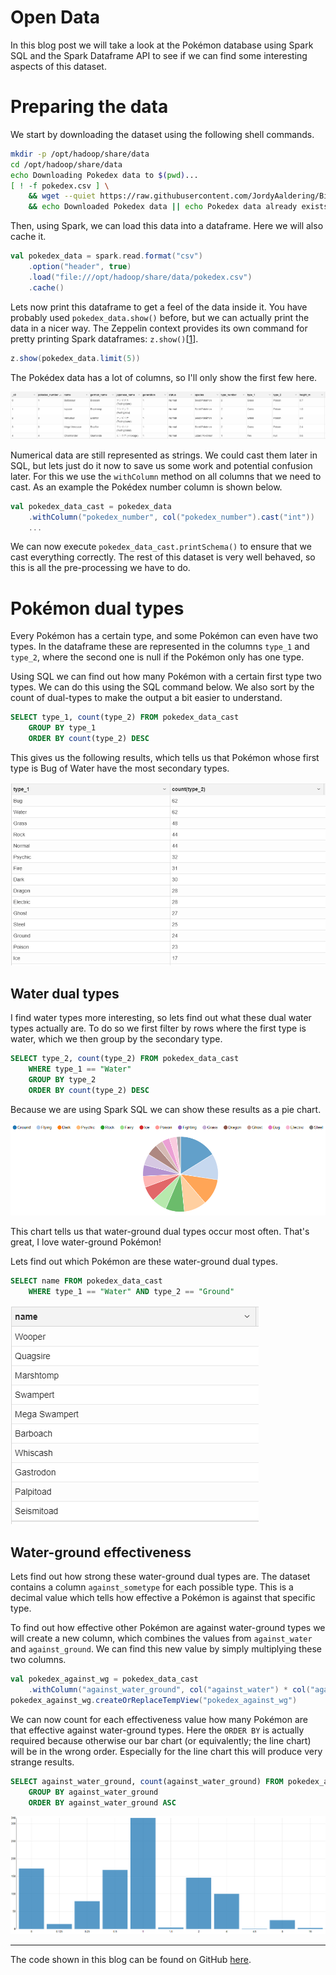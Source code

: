 # Open Data

In this blog post we will take a look at the Pokémon database using Spark SQL and the Spark Dataframe API to see if we can find some interesting aspects of this dataset.

# Preparing the data

We start by downloading the dataset using the following shell commands.

```sh
mkdir -p /opt/hadoop/share/data
cd /opt/hadoop/share/data
echo Downloading Pokedex data to $(pwd)...
[ ! -f pokedex.csv ] \
    && wget --quiet https://raw.githubusercontent.com/JordyAaldering/Big-Data/master/Assignment04/data/pokedex.csv \
    && echo Downloaded Pokedex data || echo Pokedex data already exists
```

Then, using Spark, we can load this data into a dataframe. Here we will also cache it.

```scala
val pokedex_data = spark.read.format("csv")
    .option("header", true)
    .load("file:///opt/hadoop/share/data/pokedex.csv")
    .cache()
```

Lets now print this dataframe to get a feel of the data inside it. You have probably used `pokedex_data.show()` before, but we can actually print the data in a nicer way. The Zeppelin context provides its own command for pretty printing Spark dataframes: `z.show()`[[1](https://zeppelin.apache.org/docs/0.8.0/usage/other_features/zeppelin_context.html#exploring-spark-dataframes)].

```scala
z.show(pokedex_data.limit(5))
```

The Pokédex data has a lot of columns, so I'll only show the first few here.

![Raw data](https://raw.githubusercontent.com/JordyAaldering/Big-Data/master/Assignment04/images/raw-data.png)

Numerical data are still represented as strings. We could cast them later in SQL, but lets just do it now to save us some work and potential confusion later. For this we use the `withColumn` method on all columns that we need to cast. As an example the Pokédex number column is shown below.

```scala
val pokedex_data_cast = pokedex_data
    .withColumn("pokedex_number", col("pokedex_number").cast("int"))
    ...
```

We can now execute `pokedex_data_cast.printSchema()` to ensure that we cast everything correctly. The rest of this dataset is very well behaved, so this is all the pre-processing we have to do.

# Pokémon dual types

Every Pokémon has a certain type, and some Pokémon can even have two types. In the dataframe these are represented in the columns `type_1` and `type_2`, where the second one is null if the Pokémon only has one type.

Using SQL we can find out how many Pokémon with a certain first type two types. We can do this using the SQL command below. We also sort by the count of dual-types to make the output a bit easier to understand.

```sql
SELECT type_1, count(type_2) FROM pokedex_data_cast
    GROUP BY type_1
    ORDER BY count(type_2) DESC
```

This gives us the following results, which tells us that Pokémon whose first type is Bug of Water have the most secondary types.

![Dual type counts](https://raw.githubusercontent.com/JordyAaldering/Big-Data/master/Assignment04/images/dual-type-counts.png)

## Water dual types

I find water types more interesting, so lets find out what these dual water types actually are. To do so we first filter by rows where the first type is water, which we then group by the secondary type.

```sql
SELECT type_2, count(type_2) FROM pokedex_data_cast
    WHERE type_1 == "Water"
    GROUP BY type_2
    ORDER BY count(type_2) DESC
```

Because we are using Spark SQL we can show these results as a pie chart.

![Dual types water](https://raw.githubusercontent.com/JordyAaldering/Big-Data/master/Assignment04/images/dual-types-water.png)

This chart tells us that water-ground dual types occur most often. That's great, I love water-ground Pokémon!

Lets find out which Pokémon are these water-ground dual types.

```sql
SELECT name FROM pokedex_data_cast 
    WHERE type_1 == "Water" AND type_2 == "Ground"
```

![Water ground types](https://raw.githubusercontent.com/JordyAaldering/Big-Data/master/Assignment04/images/water-ground-types.png)

## Water-ground effectiveness

Lets find out how strong these water-ground dual types are. The dataset contains a column `against_sometype` for each possible type. This is a decimal value which tells how effective a Pokémon is against that specific type.

To find out how effective other Pokémon are against water-ground types we will create a new column, which combines the values from `against_water` and `against_ground`. We can find this new value by simply multiplying these two columns.

```scala
val pokedex_against_wg = pokedex_data_cast
    .withColumn("against_water_ground", col("against_water") * col("against_ground"))
pokedex_against_wg.createOrReplaceTempView("pokedex_against_wg")
```

We can now count for each effectiveness value how many Pokémon are that effective against water-ground types. Here the `ORDER BY` is actually required because otherwise our bar chart (or equivalently; the line chart) will be in the wrong order. Especially for the line chart this will produce very strange results.

```sql
SELECT against_water_ground, count(against_water_ground) FROM pokedex_against_wg
    GROUP BY against_water_ground
    ORDER BY against_water_ground ASC
```

![Against water ground](https://raw.githubusercontent.com/JordyAaldering/Big-Data/master/Assignment04/images/against-water-ground.png)

---

The code shown in this blog can be found on GitHub [here](https://github.com/JordyAaldering/Big-Data/tree/master/Assignment03).
